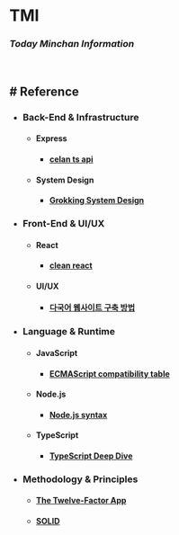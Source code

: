 # TMI

### _Today Minchan Information_

<br>

## # Reference

- ### Back-End & Infrastructure

  - #### Express

    - #### [celan ts api](https://github.com/rmanguinho/clean-ts-api)

  - #### System Design

    - #### [Grokking System Design](https://github.com/Jeevan-kumar-Raj/Grokking-System-Design)

- ### Front-End & UI/UX

  - #### React

    - #### [clean react](https://github.com/rmanguinho/clean-react)

  - #### UI/UX
    - #### [다국어 웹사이트 구축 방법](https://www.lionbridge.com/ko/blog/translation-localization/9-essential-elements-intelligent-multilingual-website-design/)

- ### Language & Runtime

  - #### JavaScript

    - #### [ECMAScript compatibility table](https://kangax.github.io/)

  - #### Node.js

    - #### [Node.js syntax](https://node.green/)

  - #### TypeScript

    - #### [TypeScript Deep Dive](https://radlohead.gitbook.io/typescript-deep-dive/)

- ### Methodology & Principles

  - #### [The Twelve-Factor App](https://12factor.net/)
  - #### [SOLID](https://en.wikipedia.org/wiki/SOLID)
